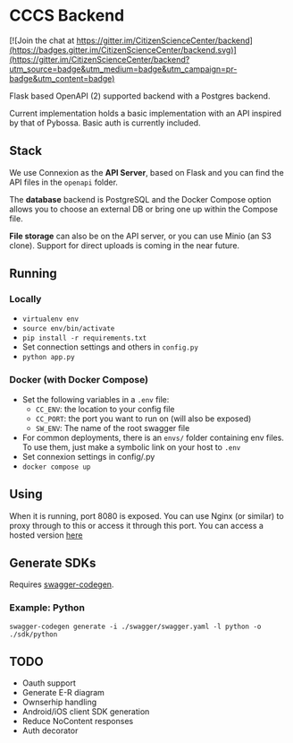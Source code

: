 # CCCS Backend

[![Join the chat at https://gitter.im/CitizenScienceCenter/backend](https://badges.gitter.im/CitizenScienceCenter/backend.svg)](https://gitter.im/CitizenScienceCenter/backend?utm_source=badge&utm_medium=badge&utm_campaign=pr-badge&utm_content=badge)

Flask based OpenAPI (2) supported backend with a Postgres backend.

Current implementation holds a basic implementation with an API inspired by that of Pybossa. Basic auth is currently included.

## Stack

We use Connexion as the **API Server**, based on Flask and you can find the API files in the `openapi` folder.

The **database** backend is PostgreSQL and the Docker Compose option allows you to choose an external DB or bring one up within the Compose file.

**File storage** can also be on the API server, or you can use Minio (an S3 clone). Support for direct uploads is coming in the near future.

## Running

### Locally

* `virtualenv env`
* `source env/bin/activate`
* `pip install -r requirements.txt`
* Set connection settings and others in `config.py`
* `python app.py`

### Docker (with Docker Compose)

* Set the following variables in a `.env` file:
    * `CC_ENV`: the location to your config file
    * `CC_PORT`: the port you want to run on (will also be exposed)
    * `SW_ENV`: The name of the root swagger file
* For common deployments, there is an `envs/` folder containing env files. To use them, just make a symbolic link on your host to `.env`
* Set connexion settings in config/<env>.py
* `docker compose up`

## Using

When it is running, port 8080 is exposed. You can use Nginx (or similar) to proxy through to this or access it through this port. You can access a hosted version [here](https://api.citizenscience.ch)

## Generate SDKs

Requires [swagger-codegen](https://swagger.io/swagger-codegen/).

### Example: Python

`swagger-codegen generate -i ./swagger/swagger.yaml -l python -o ./sdk/python`

## TODO

* Oauth support
* Generate E-R diagram
* Ownserhip handling
* Android/iOS client SDK generation
* Reduce NoContent responses
* Auth decorator
